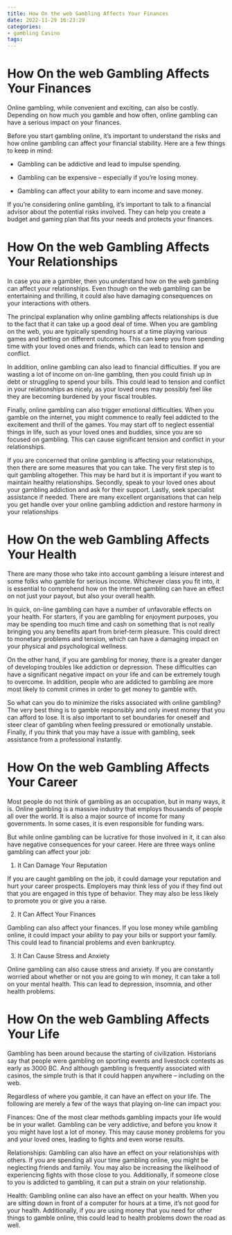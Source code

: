 ```yaml
---
title: How On the web Gambling Affects Your Finances
date: 2022-11-29 16:23:29
categories:
- gambling Casino
tags:
---
```



#  How On the web Gambling Affects Your Finances

Online gambling, while convenient and exciting, can also be costly. Depending on how much you gamble and how often, online gambling can have a serious impact on your finances.

Before you start gambling online, it’s important to understand the risks and how online gambling can affect your financial stability. Here are a few things to keep in mind:

- Gambling can be addictive and lead to impulse spending.

- Gambling can be expensive – especially if you’re losing money.

- Gambling can affect your ability to earn income and save money.

If you’re considering online gambling, it’s important to talk to a financial advisor about the potential risks involved. They can help you create a budget and gaming plan that fits your needs and protects your finances.

#  How On the web Gambling Affects Your Relationships

In case you are a gambler, then you understand how on the web gambling can affect your relationships. Even though on the web gambling can be entertaining and thrilling, it could also have damaging consequences on your interactions with others.

The principal explanation why online gambling affects relationships is due to the fact that it can take up a good deal of time. When you are gambling on the web, you are typically spending hours at a time playing various games and betting on different outcomes. This can keep you from spending time with your loved ones and friends, which can lead to tension and conflict.

In addition, online gambling can also lead to financial difficulties. If you are wasting a lot of income on on-line gambling, then you could finish up in debt or struggling to spend your bills. This could lead to tension and conflict in your relationships as nicely, as your loved ones may possibly feel like they are becoming burdened by your fiscal troubles.

Finally, online gambling can also trigger emotional difficulties. When you gamble on the internet, you might commence to really feel addicted to the excitement and thrill of the games. You may start off to neglect essential things in life, such as your loved ones and buddies, since you are so focused on gambling. This can cause significant tension and conflict in your relationships.

If you are concerned that online gambling is affecting your relationships, then there are some measures that you can take. The very first step is to quit gambling altogether. This may be hard but it is important if you want to maintain healthy relationships. Secondly, speak to your loved ones about your gambling addiction and ask for their support. Lastly, seek specialist assistance if needed. There are many excellent organisations that can help you get handle over your online gambling addiction and restore harmony in your relationships

#  How On the web Gambling Affects Your Health

There are many those who take into account gambling a leisure interest and some folks who gamble for serious income. Whichever class you fit into, it is essential to comprehend how on the internet gambling can have an effect on not just your payout, but also your overall health.

In quick, on-line gambling can have a number of unfavorable effects on your health. For starters, if you are gambling for enjoyment purposes, you may be spending too much time and cash on something that is not really bringing you any benefits apart from brief-term pleasure. This could direct to monetary problems and tension, which can have a damaging impact on your physical and psychological wellness.

On the other hand, if you are gambling for money, there is a greater danger of developing troubles like addiction or depression. These difficulties can have a significant negative impact on your life and can be extremely tough to overcome. In addition, people who are addicted to gambling are more most likely to commit crimes in order to get money to gamble with.

So what can you do to minimize the risks associated with online gambling? The very best thing is to gamble responsibly and only invest money that you can afford to lose. It is also important to set boundaries for oneself and steer clear of gambling when feeling pressured or emotionally unstable. Finally, if you think that you may have a issue with gambling, seek assistance from a professional instantly.

#  How On the web Gambling Affects Your Career

Most people do not think of gambling as an occupation, but in many ways, it is. Online gambling is a massive industry that employs thousands of people all over the world. It is also a major source of income for many governments. In some cases, it is even responsible for funding wars.

But while online gambling can be lucrative for those involved in it, it can also have negative consequences for your career. Here are three ways online gambling can affect your job:

1) It Can Damage Your Reputation

If you are caught gambling on the job, it could damage your reputation and hurt your career prospects. Employers may think less of you if they find out that you are engaged in this type of behavior. They may also be less likely to promote you or give you a raise.

2) It Can Affect Your Finances

Gambling can also affect your finances. If you lose money while gambling online, it could impact your ability to pay your bills or support your family. This could lead to financial problems and even bankruptcy.

3) It Can Cause Stress and Anxiety

Online gambling can also cause stress and anxiety. If you are constantly worried about whether or not you are going to win money, it can take a toll on your mental health. This can lead to depression, insomnia, and other health problems.

#  How On the web Gambling Affects Your Life

Gambling has been around because the starting of civilization. Historians say that people were gambling on sporting events and livestock contests as early as 3000 BC. And although gambling is frequently associated with casinos, the simple truth is that it could happen anywhere – including on the web.

Regardless of where you gamble, it can have an effect on your life. The following are merely a few of the ways that playing on-line can impact you:

Finances: One of the most clear methods gambling impacts your life would be in your wallet. Gambling can be very addictive, and before you know it you might have lost a lot of money. This may cause money problems for you and your loved ones, leading to fights and even worse results.

Relationships: Gambling can also have an effect on your relationships with others. If you are spending all your time gambling online, you might be neglecting friends and family. You may also be increasing the likelihood of experiencing fights with those close to you. Additionally, if someone close to you is addicted to gambling, it can put a strain on your relationship.

Health: Gambling online can also have an effect on your health. When you are sitting down in front of a computer for hours at a time, it’s not good for your health. Additionally, if you are using money that you need for other things to gamble online, this could lead to health problems down the road as well.